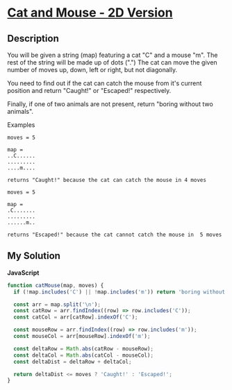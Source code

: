 # [Cat and Mouse - 2D Version](https://www.codewars.com/kata/57f8842367c96a89dc00018e)

## Description

You will be given a string (map) featuring a cat "C" and a mouse "m". The rest of the string will be made up of dots (".") The cat can move the given number of moves up, down, left or right, but not diagonally.

You need to find out if the cat can catch the mouse from it's current position and return "Caught!" or "Escaped!" respectively.

Finally, if one of two animals are not present, return "boring without two animals".

Examples

```
moves = 5

map =
..C......
.........
....m....

returns "Caught!" because the cat can catch the mouse in 4 moves
```

```
moves = 5

map =
.C.......
.........
......m..

returns "Escaped!" because the cat cannot catch the mouse in  5 moves
```

## My Solution

**JavaScript**

```js
function catMouse(map, moves) {
  if (!map.includes('C') || !map.includes('m')) return 'boring without two animals';

  const arr = map.split('\n');
  const catRow = arr.findIndex((row) => row.includes('C'));
  const catCol = arr[catRow].indexOf('C');

  const mouseRow = arr.findIndex((row) => row.includes('m'));
  const mouseCol = arr[mouseRow].indexOf('m');

  const deltaRow = Math.abs(catRow - mouseRow);
  const deltaCol = Math.abs(catCol - mouseCol);
  const deltaDist = deltaRow + deltaCol;

  return deltaDist <= moves ? 'Caught!' : 'Escaped!';
}
```
